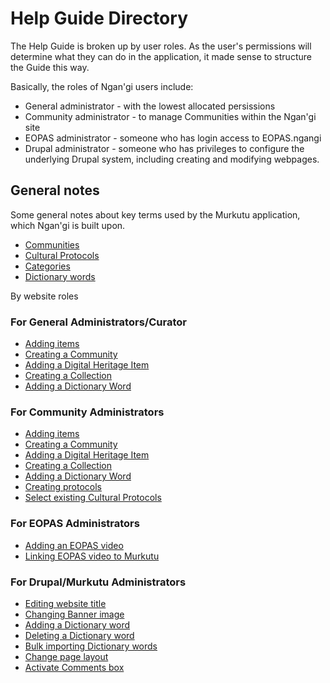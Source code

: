 # Help Guide Directory
The Help Guide is broken up by user roles. As the user's permissions will determine what they can do in the application, it made sense to structure the Guide this way.

Basically, the roles of Ngan'gi users include:
* General administrator - with the lowest allocated persissions
* Community administrator - to manage Communities within the Ngan'gi site
* EOPAS administrator - someone who has login access to EOPAS.ngangi
* Drupal administrator - someone who has privileges to configure the underlying Drupal system, including creating and modifying webpages.

## General notes
Some general notes about key terms used by the Murkutu application, which Ngan'gi is built upon.
* [Communities](help_guide/general_notes.md#communities)
* [Cultural Protocols](help_guide/general_notes.md#cultural-protocols)
* [Categories](help_guide/general_notes.md#categories)
* [Dictionary words](help_guide/general_notes.md#dictionary-words)

By website roles
### For General Administrators/Curator
* [Adding items](help_guide/ga.md#adding-items)
* [Creating a Community](help_guide/ga.md#create-a-community)
* [Adding a Digital Heritage Item](help_guide/ga.md#add-a-digital-heritage-item)
* [Creating a Collection](help_guide/ga.md#create-a-collection)
* [Adding a Dictionary Word](help_guide/ga.md#add-a-dictionary-word)

### For Community Administrators
* [Adding items](help_guide/ga.md#adding-items)
* [Creating a Community](help_guide/ga.md#create-a-community)
* [Adding a Digital Heritage Item](help_guide/ga.md#add-a-digital-heritage-item)
* [Creating a Collection](help_guide/ga.md#create-a-collection)
* [Adding a Dictionary Word](help_guide/ga.md#add-a-dictionary-word)
* [Creating protocols](help_guide/ca.md#creating-cultural-protocols)
* [Select existing Cultural Protocols](help_guide/ca.md#select-existing-cultural-protocols)

### For EOPAS Administrators
* [Adding an EOPAS video](help_guide/ea.md#adding-eopas-video-with-elan-transcript)
* [Linking EOPAS video to Murkutu](help_guide/ea.md#linking-eopas-video-to-murkutu)

### For Drupal/Murkutu Administrators
* [Editing website title](#editing-website-title)
* [Changing Banner image](#changing-banner-image)
* [Adding a Dictionary word](#adding-a-dictionary-word)
* [Deleting a Dictionary word](#deleting-a-dictionary-word)
* [Bulk importing Dictionary words](#bulk-importing-dictionary-words)
* [Change page layout](#change-page-layout)
* [Activate Comments box](#activate-comments-box)
